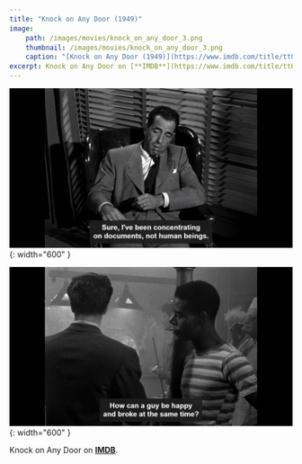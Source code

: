 ```yaml
---
title: "Knock on Any Door (1949)"
image:
    path: /images/movies/knock_on_any_door_3.png
    thumbnail: /images/movies/knock_on_any_door_3.png
    caption: "[Knock on Any Door (1949)](https://www.imdb.com/title/tt0041555/)"
excerpt: Knock on Any Door on [**IMDB**](https://www.imdb.com/title/tt0041555/).
---
```


![alt text](/images/movies/knock_on_any_door_1.png "Title"){: width="600" }

![alt text](/images/movies/knock_on_any_door_2.png "Title"){: width="600" }


Knock on Any Door on [**IMDB**](https://www.imdb.com/title/tt0041555/).

